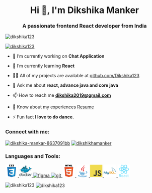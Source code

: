 <h1 align="center">Hi 👋, I'm Dikshika Manker</h1>
<h3 align="center">A passionate frontend React developer from India</h3>

<p align="left"> <img src="https://komarev.com/ghpvc/?username=dikshika123&label=Profile%20views&color=0e75b6&style=flat" alt="dikshika123" /> </p>

<p align="left"> <a href="https://github.com/ryo-ma/github-profile-trophy"><img src="https://github-profile-trophy.vercel.app/?username=dikshika123" alt="dikshika123" /></a> </p>

- 🔭 I’m currently working on **Chat Application**

- 🌱 I’m currently learning **React**

- 👨‍💻 All of my projects are available at [github.com/Dikshika123](github.com/Dikshika123)

- 💬 Ask me about **react, advance java and core java**

- 📫 How to reach me **dikshika2019@gmail.com**

- 📄 Know about my experiences [Resume](https://drive.google.com/file/d/1fh4iVMpGYTzAju38KQEnShm85dHNWRll/view?usp=sharing)

- ⚡ Fun fact **I love to do dance.**

<h3 align="left">Connect with me:</h3>
<p align="left">
<a href="https://linkedin.com/in/dikshika-mankar-8637091bb" target="blank"><img align="center" src="https://raw.githubusercontent.com/rahuldkjain/github-profile-readme-generator/master/src/images/icons/Social/linked-in-alt.svg" alt="dikshika-mankar-8637091bb" height="30" width="40" /></a>
<a href="https://instagram.com/dikshikhamanker" target="blank"><img align="center" src="https://raw.githubusercontent.com/rahuldkjain/github-profile-readme-generator/master/src/images/icons/Social/instagram.svg" alt="dikshikhamanker" height="30" width="40" /></a>
</p>

<h3 align="left">Languages and Tools:</h3>
<p align="left"> <a href="https://www.w3schools.com/css/" target="_blank" rel="noreferrer"> <img src="https://raw.githubusercontent.com/devicons/devicon/master/icons/css3/css3-original-wordmark.svg" alt="css3" width="40" height="40"/> </a>  <a href="https://www.docker.com/" target="_blank" rel="noreferrer"> <img src="https://raw.githubusercontent.com/devicons/devicon/master/icons/docker/docker-original-wordmark.svg" alt="docker" width="40" height="40"/> </a> <a href="https://www.figma.com/" target="_blank" rel="noreferrer"> <img src="https://www.vectorlogo.zone/logos/figma/figma-icon.svg" alt="figma" width="40" height="40"/> </a> <a href="https://git-scm.com/" target="_blank" rel="noreferrer"> <img src="https://www.vectorlogo.zone/logos/git-scm/git-scm-icon.svg" alt="git" width="40" height="40"/> </a> <a href="https://www.w3.org/html/" target="_blank" rel="noreferrer"> <img src="https://raw.githubusercontent.com/devicons/devicon/master/icons/html5/html5-original-wordmark.svg" alt="html5" width="40" height="40"/> </a> <a href="https://www.java.com" target="_blank" rel="noreferrer"> <img src="https://raw.githubusercontent.com/devicons/devicon/master/icons/java/java-original.svg" alt="java" width="40" height="40"/> </a> <a href="https://developer.mozilla.org/en-US/docs/Web/JavaScript" target="_blank" rel="noreferrer"> <img src="https://raw.githubusercontent.com/devicons/devicon/master/icons/javascript/javascript-original.svg" alt="javascript" width="40" height="40"/> </a> <a href="https://www.mysql.com/" target="_blank" rel="noreferrer"> <img src="https://raw.githubusercontent.com/devicons/devicon/master/icons/mysql/mysql-original-wordmark.svg" alt="mysql" width="40" height="40"/> </a> <a href="https://reactjs.org/" target="_blank" rel="noreferrer"> <img src="https://raw.githubusercontent.com/devicons/devicon/master/icons/react/react-original-wordmark.svg" alt="react" width="40" height="40"/> </a> </p>

<p><img align="left" src="https://github-readme-stats.vercel.app/api/top-langs?username=dikshika123&show_icons=true&locale=en&layout=compact" alt="dikshika123" /></p>

<p>&nbsp;<img align="center" src="https://github-readme-stats.vercel.app/api?username=dikshika123&show_icons=true&locale=en" alt="dikshika123" /></p>

